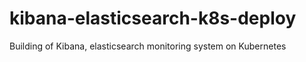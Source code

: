# kibana-elasticsearch-k8s-deploy
Building of Kibana, elasticsearch monitoring system on Kubernetes
